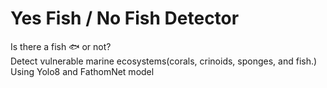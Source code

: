 # Yes Fish / No Fish Detector
Is there a fish 🐟 or not?  
Detect vulnerable marine ecosystems(corals, crinoids, sponges, and fish.) Using Yolo8 and FathomNet model
